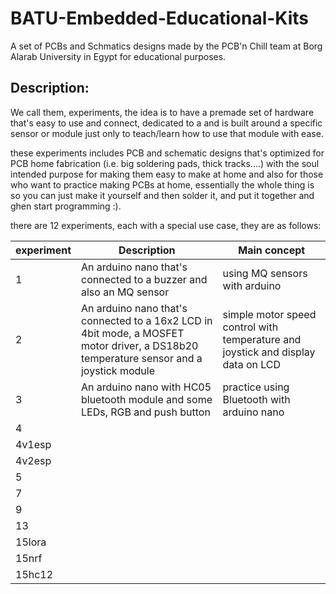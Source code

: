 # BATU-Embedded-Educational-Kits
A set of PCBs and Schmatics designs made by the PCB'n Chill team at Borg Alarab University in Egypt for educational purposes.

## Description:
We call them, experiments, the idea is to have a premade set of hardware that's easy to use and connect, dedicated to a and is built around a specific sensor or module just only to teach/learn how to use that module with ease.

these experiments includes PCB and schematic designs that's optimized for PCB home fabrication (i.e. big soldering pads, thick tracks....) with the soul intended purpose for making them easy to make at home and also for those who want to practice making PCBs at home, essentially the whole thing is so you can just make it yourself and then solder it, and put it together and ghen start programming :).

there are 12 experiments, each with a special use case, they are as follows:

| experiment | Description | Main concept |
| --- | --- | ---|
| 1 | An arduino nano that's connected to a buzzer and also an MQ sensor | using MQ sensors with arduino |
| 2 | An arduino nano that's connected to a 16x2 LCD in 4bit mode, a MOSFET motor driver, a DS18b20 temperature sensor and a joystick module | simple motor speed control with temperature and joystick and display data on LCD|
| 3 | An arduino nano with HC05 bluetooth module and some LEDs, RGB and push button | practice using Bluetooth with arduino nano |
| 4 |||
| 4v1esp |||
| 4v2esp |||
| 5 |||
| 7 |||
| 9 |||
| 13 |||
| 15lora |||
| 15nrf |||
| 15hc12 |||


